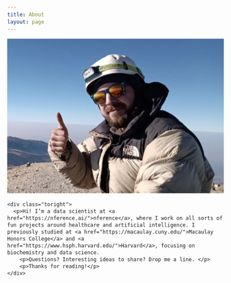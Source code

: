```yaml
---
title: About
layout: page
---
```

<div class="side-by-side">
    <div class="toleft">
        <img class="image" src="/assets/images/2profile.jpg" alt="Alt Text">

    <div class="toright">
      <p>Hi! I’m a data scientist at <a href="https://nference.ai/">nference</a>, where I work on all sorts of fun projects around healthcare and artificial intelligence. I previously studied at <a href="https://macaulay.cuny.edu/">Macaulay Honors College</a> and <a href="https://www.hsph.harvard.edu/">Harvard</a>, focusing on biochemistry and data science. 
        <p>Questions? Interesting ideas to share? Drop me a line. </p>
        <p>Thanks for reading!</p>
    </div>
</div>

